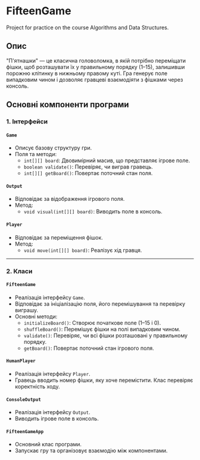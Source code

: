 # FifteenGame
Project for practice on the course Algorithms and Data Structures.

## Опис

"П'ятнашки" — це класична головоломка, в якій потрібно переміщати фішки, щоб розташувати їх у правильному порядку (1–15), залишивши порожню клітинку в нижньому правому куті. Гра генерує поле випадковим чином і дозволяє гравцеві взаємодіяти з фішками через консоль.

## Основні компоненти програми

### 1. Інтерфейси
#### `Game`
- Описує базову структуру гри.
- Поля та методи:
  - `int[][] board`: Двовимірний масив, що представляє ігрове поле.
  - `boolean validate()`: Перевіряє, чи виграв гравець.
  - `int[][] getBoard()`: Повертає поточний стан поля.

#### `Output`
- Відповідає за відображення ігрового поля.
- Метод:
  - `void visual(int[][] board)`: Виводить поле в консоль.

#### `Player`
- Відповідає за переміщення фішок.
- Метод:
  - `void move(int[][] board)`: Реалізує хід гравця.

---

### 2. Класи
#### `FifteenGame`
- Реалізація інтерфейсу `Game`.
- Відповідає за ініціалізацію поля, його перемішування та перевірку виграшу.
- Основні методи:
  - `initializeBoard()`: Створює початкове поле (1–15 і 0).
  - `shuffleBoard()`: Перемішує фішки на полі випадковим чином.
  - `validate()`: Перевіряє, чи всі фішки розташовані у правильному порядку.
  - `getBoard()`: Повертає поточний стан ігрового поля.

#### `HumanPlayer`
- Реалізація інтерфейсу `Player`.
- Гравець вводить номер фішки, яку хоче перемістити. Клас перевіряє коректність ходу.

#### `ConsoleOutput`
- Реалізація інтерфейсу `Output`.
- Виводить ігрове поле в консоль.

#### `FifteenGameApp`
- Основний клас програми.
- Запускає гру та організовує взаємодію між компонентами.

